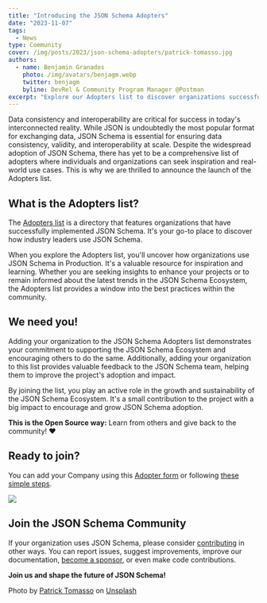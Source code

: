 ```yaml
---
title: "Introducing the JSON Schema Adopters"
date: "2023-11-07"
tags:
  - News
type: Community
cover: /img/posts/2023/json-schema-adopters/patrick-tomasso.jpg
authors:
  - name: Benjamin Granados
    photo: /img/avatars/benjagm.webp
    twitter: benjagm
    byline: DevRel & Community Program Manager @Postman
excerpt: "Explore our Adopters list to discover organizations successfully leveraging JSON Schema"
---
```


Data consistency and interoperability are critical for success in today's interconnected reality. While JSON is undoubtedly the most popular format for exchanging data, JSON Schema is essential for ensuring data consistency, validity, and interoperability at scale. Despite the widespread adoption of JSON Schema, there has yet to be a comprehensive list of adopters where individuals and organizations can seek inspiration and real-world use cases. This is why we are thrilled to announce the launch of the Adopters list.

## What is the Adopters list?
The [Adopters list](https://github.com/json-schema-org/community/blob/main/ADOPTERS.md) is a directory that features organizations that have successfully implemented JSON Schema. It's your go-to place to discover how industry leaders use JSON Schema.

When you explore the Adopters list, you'll uncover how organizations use JSON Schema in Production. It's a valuable resource for inspiration and learning. Whether you are seeking insights to enhance your projects or to remain informed about the latest trends in the JSON Schema Ecosystem, the Adopters list provides a window into the best practices within the community.

## We need you!
Adding your organization to the JSON Schema Adopters list demonstrates your commitment to supporting the JSON Schema Ecosystem and encouraging others to do the same. Additionally, adding your organization to this list provides valuable feedback to the JSON Schema team, helping them to improve the project's adoption and impact.

By joining the list, you play an active role in the growth and sustainability of the JSON Schema Ecosystem.
It's a small contribution to the project with a big impact to encourage and grow JSON Schema adoption.

**This is the Open Source way:** Learn from others and give back to the community! ❤️

## Ready to join?

You can add your Company using this [Adopter form](https://forms.gle/vyFskw1RshJ55LY46) or following [these simple steps](https://github.com/json-schema-org/community/blob/main/ADOPTERS.md#how-to-add-your-company).

<div className='flex flex-wrap justify-center items-center gap-4 w-full'>
    <a href='https://forms.gle/vyFskw1RshJ55LY46'>
      <img className='max-w-400 px-20' src='/img/posts/2023/json-schema-adopters/join-button.png'/>
    </a>
</div>

## Join the JSON Schema Community

If your organization uses JSON Schema, please consider [contributing](https://github.com/json-schema-org/.github/blob/main/profile/README.md) in other ways. You can report issues, suggest improvements, improve our documentation, [become a sponsor](https://opencollective.com/json-schema), or even make code contributions.

**Join us and shape the future of JSON Schema!**

Photo by [Patrick Tomasso](https://unsplash.com/@impatrickt?utm_content=creditCopyText&utm_medium=referral&utm_source=unsplash) on [Unsplash](ttps://unsplash.com/photos/lighted-vintage-light-bulbs-1NTFSnV-KLs?utm_content=creditCopyText&utm_medium=referral&utm_source=unsplash)
